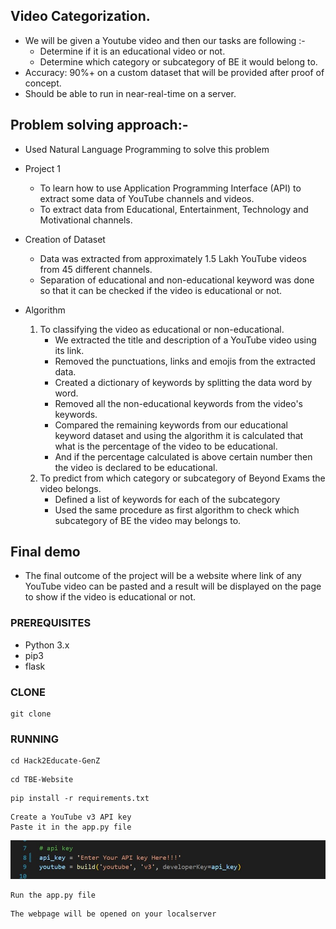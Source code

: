 ## Video Categorization.
- We will be given a Youtube video and then our tasks are following :-
    - Determine if it is an educational video or not.
    - Determine which category or subcategory of BE it would belong to.
- Accuracy: 90%+ on a custom dataset that will be provided after proof of concept.
- Should be able to run in near-real-time on a server.

## Problem solving approach:-
- Used Natural Language Programming to solve this problem

- Project 1
    - To learn how to use Application Programming Interface (API) to extract some data of YouTube
        channels and videos.
    - To extract data from Educational, Entertainment, Technology and Motivational channels.

- Creation of Dataset
    - Data was extracted from approximately 1.5 Lakh YouTube videos from 45 different channels.
    - Separation of educational and non-educational keyword was done so that it can be checked if the video is educational or not.
    
- Algorithm
    1. To classifying the video as educational or non-educational.
        - We extracted the title and description of a YouTube video using its link.
        - Removed the punctuations, links and emojis from the extracted data.
        - Created a dictionary of keywords by splitting the data word by word.
        - Removed all the non-educational keywords from the video's keywords.
        - Compared the remaining keywords from our educational keyword dataset and using the algorithm it is calculated that what is the percentage of the video to be educational.
        - And if the percentage calculated is above certain number then the video is declared to be educational.
    2. To predict from which category or subcategory of Beyond Exams the video belongs.
        - Defined a list of keywords for each of the subcategory
        - Used the same procedure as first algorithm to check which subcategory of BE the video may belongs to.

## Final demo
- The final outcome of the project will be a website where link of any YouTube video can be pasted and a result will be displayed on the page to show if the video is educational or not.

### PREREQUISITES
* Python 3.x
* pip3
* flask

### CLONE
```
git clone
```
### RUNNING
```
cd Hack2Educate-GenZ
```
```
cd TBE-Website
```
```
pip install -r requirements.txt
```
```
Create a YouTube v3 API key
Paste it in the app.py file
```

![Image not Found !!](pic1.jpg?raw=true "Title")

```
Run the app.py file
```
```
The webpage will be opened on your localserver
```
